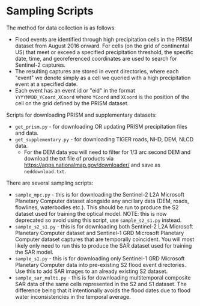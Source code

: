 # Sampling Scripts
The method for data collection is as follows:
* Flood events are identified through high precipitation cells in the PRISM dataset from August 2016 onward. For cells (on the grid of continental US) that meet or exceed a specified precipitation threshold, the specific date, time, and georeferenced coordinates are used to search for Sentinel-2 captures.
* The resulting captures are stored in event directories, where each "event" we denote simply as a cell we queried with a high precipitation event at a specified date.
* Each event has an event id or "eid" in the format `YYYYMMDD_YCoord_XCoord` where `YCoord` and `XCoord` is the position of the cell on the grid defined by the PRISM dataset.

Scripts for downloading PRISM and supplementary datasets:
* `get_prism.py` - for downloading OR updating PRISM precipitation files and data.
* `get_supplementary.py` - for downloading TIGER roads, NHD, DEM, NLCD data.
    * For the DEM data you will need to filter for 1/3 arc second DEM and download the txt file of products via https://apps.nationalmap.gov/downloader/ and save as `neddownload.txt`.

There are several sampling scripts:
* `sample_mpc.py` - this is for downloading the Sentinel-2 L2A Microsoft Planetary Computer dataset alongside any ancillary data (DEM, roads, flowlines, waterbodies etc.). This should be run to produce the S2 dataset used for training the optical model. NOTE: this is now deprecated so avoid using this script, use `sample_s2_s1.py` instead.
* `sample_s2_s1.py` - this is for downloading both Sentinel-2 L2A Microsoft Planetary Computer dataset and Sentinel-1 GRD Microsoft Planetary Computer dataset captures that are temporally coincident. You will most likely only need to run this to produce the SAR dataset used for training the SAR model.
* `sample_s1.py` - this is for downloading only Sentinel-1 GRD Microsoft Planetary Computer data into pre-existing S2 flood event directories. Use this to add SAR images to an already existing S2 dataset.
* `sample_sar_multi.py` - this is for downloading multitemporal composite SAR data of the same cells represented in the S2 and S1 dataset. The difference being that it intentionally avoids the flood dates due to flood water inconsistencies in the temporal average.